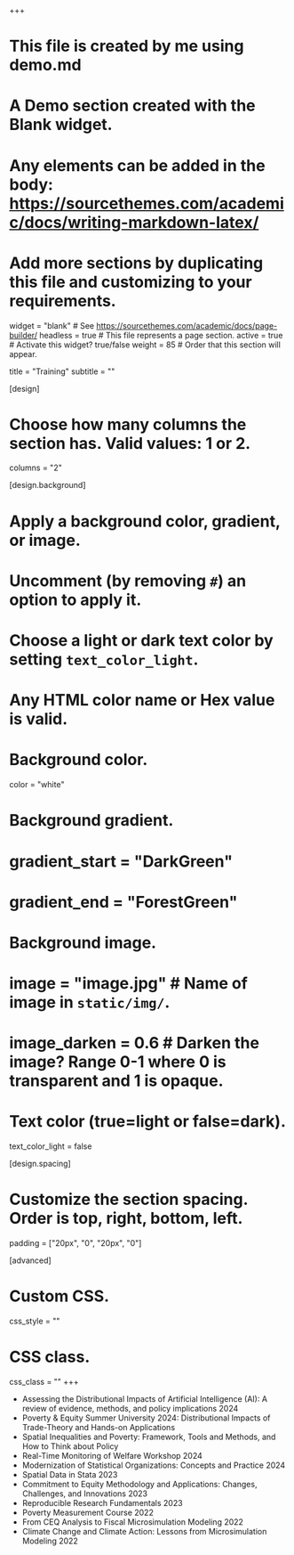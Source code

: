 +++
# This file is created by me using demo.md
# A Demo section created with the Blank widget.
# Any elements can be added in the body: https://sourcethemes.com/academic/docs/writing-markdown-latex/
# Add more sections by duplicating this file and customizing to your requirements.

widget = "blank"  # See https://sourcethemes.com/academic/docs/page-builder/
headless = true  # This file represents a page section.
active = true  # Activate this widget? true/false
weight = 85  # Order that this section will appear.

title = "Training"
subtitle = ""

[design]
  # Choose how many columns the section has. Valid values: 1 or 2.
  columns = "2"

[design.background]
  # Apply a background color, gradient, or image.
  #   Uncomment (by removing `#`) an option to apply it.
  #   Choose a light or dark text color by setting `text_color_light`.
  #   Any HTML color name or Hex value is valid.

  # Background color.
 color = "white"
  
  # Background gradient.
#  gradient_start = "DarkGreen"
#  gradient_end = "ForestGreen"
  
  # Background image.
  # image = "image.jpg"  # Name of image in `static/img/`.
  # image_darken = 0.6  # Darken the image? Range 0-1 where 0 is transparent and 1 is opaque.

  # Text color (true=light or false=dark).
  text_color_light = false

[design.spacing]
  # Customize the section spacing. Order is top, right, bottom, left.
  padding = ["20px", "0", "20px", "0"]

[advanced]
 # Custom CSS. 
 css_style = ""
 
 # CSS class.
 css_class = ""
+++

+ Assessing the Distributional Impacts of Artificial Intelligence (AI): A review of evidence, methods, and policy implications 2024
+ Poverty & Equity Summer University 2024: Distributional Impacts of Trade-Theory and Hands-on Applications
+ Spatial Inequalities and Poverty: Framework, Tools and Methods, and How to Think about Policy
+ Real-Time Monitoring of Welfare Workshop 2024
+ Modernization of Statistical Organizations: Concepts and Practice 2024
+ Spatial Data in Stata 2023
+ Commitment to Equity Methodology and Applications: Changes, Challenges, and Innovations 2023
+ Reproducible Research Fundamentals 2023
+ Poverty Measurement Course 2022
+ From CEQ Analysis to Fiscal Microsimulation Modeling 2022
+ Climate Change and Climate Action: Lessons from Microsimulation Modeling 2022

